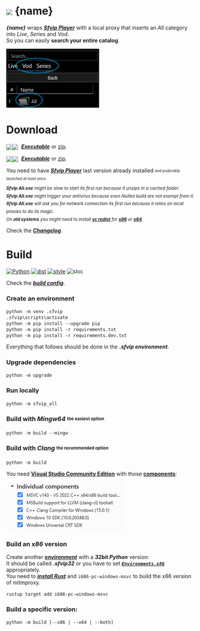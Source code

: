 # <img src="{ico_link}" width="40" align="center"> {name}
***{name}*** wraps ***[Sfvip Player](https://serbianforum-org.translate.goog/threads/sf-vip-plejer.878393/?_x_tr_sl=sr&_x_tr_tl=en)*** with a local proxy that inserts an _All_ category into _Live_, _Series_ and _Vod_.  
So you can easily **search your entire catalog**.

<img src="ressources/all.png">

# Download
<img src="https://img.shields.io/badge/Version-{version}-informational" valign="middle"><img src="https://img.shields.io/badge/x64-informational?logo=windows&logoColor=white" valign="middle"> &nbsp;[***Executable***](https://github.com/{github_path}/raw/master/{exe64_link}) or [zip](https://github.com/{github_path}/raw/master/{archive64_link}).

<img src="https://img.shields.io/badge/Version-{version}-informational" valign="middle"><img src="https://img.shields.io/badge/x86-informational?logo=windows&logoColor=white" valign="middle"> &nbsp;[***Executable***](https://github.com/{github_path}/raw/master/{exe32_link}) or [zip](https://github.com/{github_path}/raw/master/{archive32_link}).

You need to have ***[Sfvip Player](https://serbianforum-org.translate.goog/threads/sf-vip-plejer.878393/?_x_tr_sl=sr&_x_tr_tl=en)*** last version already installed <sub><sup>_and preferably launched at least once._</sup></sub>  
<sub>_**Sfvip All.exe** might be slow to start its first run because it unzips in a cached folder._</sub>  
<sub>_**Sfvip All.exe** might trigger your antivirus because even Nuitka build are not exempt from it._</sub>  
<sub>_**Sfvip All.exe** will ask you for network connection its first run because it relies on local proxies to do its magic._</sub>  
<sub>_On **old systems** you might need to install [**vc redist**](https://learn.microsoft.com/en-GB/cpp/windows/latest-supported-vc-redist) for [**x86**](https://aka.ms/vs/17/release/vc_redist.x86.exe) or [**x64**](https://aka.ms/vs/17/release/vc_redist.x64.exe)._</sub>

Check the [***Changelog***](build/changelog.md).

# Build
[![Python](https://img.shields.io/badge/Python-{py_version}-fbdf79)](https://www.python.org/downloads/release/python-{py_version_compact}/)
[![dist](https://img.shields.io/badge/Dist-Nuitka-lightgrey)](https://nuitka.net/)
[![style](https://img.shields.io/badge/Style-Black-000000)](https://github.com/psf/black)
![sloc](https://img.shields.io/badge/Sloc-{loc}-informational)

Check the [***build config***](build_config.py).
### Create an environment
```console
python -m venv .sfvip
.sfvip\scripts\activate
python -m pip install --upgrade pip
python -m pip install -r requirements.txt
python -m pip install -r requirements.dev.txt
```
Everything that follows should be done in the ***.sfvip environment***.
### Upgrade dependencies
```console
python -m upgrade
```
### Run locally
```console
python -m sfvip_all
```
### Build with ***Mingw64*** <sub><sup>the easiest option</sup></sub>
```console
python -m build --mingw
```
### Build with ***Clang*** <sub><sup>the recommended option</sup></sub>
```console
python -m build
```
You need [**Visual Studio Community Edition**](https://www.visualstudio.com/en-us/downloads/download-visual-studio-vs.aspx) with those [**components**](ressources/.vsconfig):

<img src="ressources/VS.png">

### Build an ***x86*** version
Create another [***environment***](#Create-the-environment) with a ***32bit Python*** version:  
It should be called ***.sfvip32*** or you have to set [***`Environments.x86`***](build_config.py#L{line_of_x86}) appropriately.  
You need to [***install Rust***](https://www.rust-lang.org/fr) and `i686-pc-windows-msvc` to build the x86 version of mitmproxy.  
```console
rustup target add i686-pc-windows-msvc
```
### Build a specific version:
```console
python -m build [--x86 | --x64 | --both]
```
